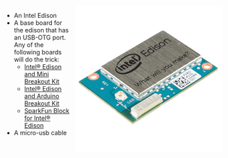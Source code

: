 <img style="float: right;padding-left: 10px;" src="/img/edison.jpg">

* An Intel Edison
* A base board for the edison that has an USB-OTG port. Any of the following boards will do the trick:
    - [Intel® Edison and Mini Breakout Kit](https://www.sparkfun.com/products/13025)
    - [Intel® Edison and Arduino Breakout Kit](https://www.sparkfun.com/products/13097)
    - [SparkFun Block for Intel® Edison](https://www.sparkfun.com/products/13045)
* A micro-usb cable